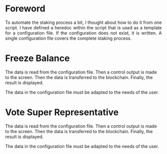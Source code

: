 # Foreword

<p align="justify">To automate the staking process a bit, I thought about how to do it from one script. I have defined a heredoc within the script that is used as
a template for a configuration file. If the configuration does not exist, it is written. A single configuration file covers the complete staking
process.</p>

# Freeze Balance

The data is read from the configuration file. Then a control output is made to the screen. Then the data is transferred to the blockchain. Finally,
the result is displayed.

The data in the configuration file must be adapted to the needs of the user.

# Vote Super Representative

The data is read from the configuration file. Then a control output is made to the screen. Then the data is transferred to the blockchain. Finally,
the result is displayed.

The data in the configuration file must be adapted to the needs of the user.
